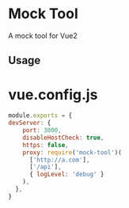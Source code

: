 Mock Tool
===========================

A mock tool for Vue2

## Usage
# vue.config.js
```javascript
module.exports = { 
devServer: {
    port: 3000,
    disableHostCheck: true,
    https: false,
    proxy: require('mock-tool')(
      ['http://a.com'],
      ['/api'],
      { logLevel: 'debug' }
    ),
  },
}